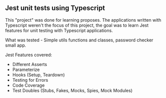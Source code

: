 ## Jest unit tests using Typescript

This "project" was done for learning proposes.
The applications written with Typescript weren't the focus of this project, the goal was to learn Jest features for unit testing with Typescript applications.

What was tested - Simple utils functions and classes, password checker small app.

Jest Features covered:

* Different Asserts
* Parameterize
* Hooks (Setup, Teardown)
* Testing for Errors
* Code Coverage
* Test Doubles (Stubs, Fakes, Mocks, Spies, Mock Modules)
